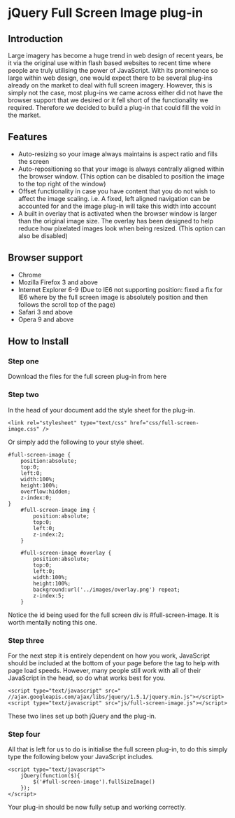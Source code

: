 jQuery Full Screen Image plug-in
================================

Introduction
------------

Large imagery has become a huge trend in web design of recent years, be it via the original use within flash based websites to recent time where people are truly utilising the power of JavaScript. With its prominence so large within web design, one would expect there to be several plug-ins already on the market to deal with full screen imagery. However, this is simply not the case, most plug-ins we came across either did not have the browser support that we desired or it fell short of the functionality we required. Therefore we decided to build a plug-in that could fill the void in the market. 

Features
--------

* Auto-resizing so your image always maintains is aspect ratio and fills the screen
* Auto-repositioning so that your image is always centrally aligned within the browser window. (This option can be disabled to position the image to the top right of the window)
* Offset functionality in case you have content that you do not wish to affect the image scaling. i.e. A  fixed, left aligned navigation can be accounted for and the image plug-in will take this width into account
* A built in overlay that is activated when the browser window is larger than the original image size. The overlay has been designed to help reduce how pixelated images look when being resized. (This option can also be disabled)

Browser support
---------------

* Chrome
* Mozilla Firefox 3 and above 
* Internet Explorer 6-9 (Due to IE6 not supporting position: fixed a fix for IE6 where by the full screen image is absolutely position and then follows the scroll top of the page)
* Safari 3 and above
* Opera 9 and above

How to Install
--------------

### Step one

Download the files for the full screen plug-in from here

### Step two

In the head of your document add the style sheet for the plug-in.

	<link rel="stylesheet" type="text/css" href="css/full-screen-image.css" />

Or simply add the following to your style sheet.

	#full-screen-image {
		position:absolute;
		top:0;
		left:0;
		width:100%;
		height:100%;
		overflow:hidden;
		z-index:0;
	}
		#full-screen-image img {
			position:absolute;
			top:0;
			left:0;
			z-index:2;
		}

		#full-screen-image #overlay {
			position:absolute;
			top:0;
			left:0;
			width:100%;
			height:100%;
			background:url('../images/overlay.png') repeat;
			z-index:5;
		}

Notice the id being used for the full screen div is #full-screen-image. It is worth mentally noting this one.

### Step three

For the next step it is entirely dependent on how you work, JavaScript should be included at the bottom of your page before the </body> tag to help with page load speeds. However, many people still work with all of their JavaScript in the head, so do what works best for you.

	<script type="text/javascript" src=" //ajax.googleapis.com/ajax/libs/jquery/1.5.1/jquery.min.js"></script> 
	<script type="text/javascript" src="js/full-screen-image.js"></script>

These two lines set up both jQuery and the plug-in.

### Step four

All that is left for us to do is initialise the full screen plug-in, to do this simply type the following below your JavaScript includes.

	<script type="text/javascript">
		jQuery(function($){
			$('#full-screen-image').fullSizeImage()
		});
	</script>

Your plug-in should be now fully setup and working correctly.
